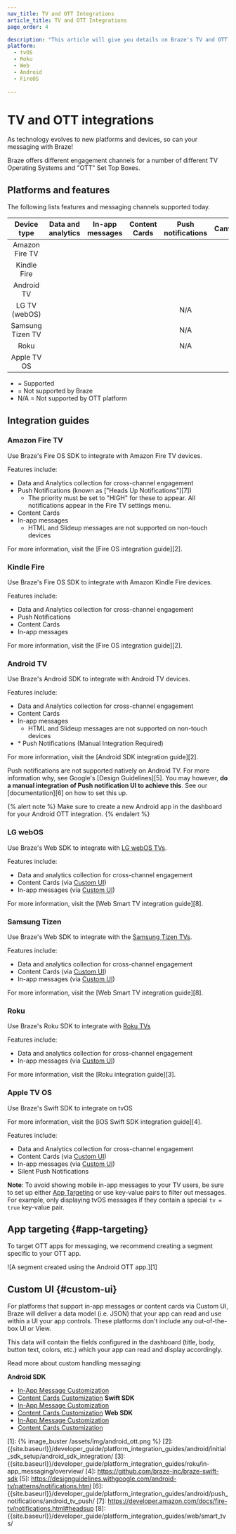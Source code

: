 ```yaml
---
nav_title: TV and OTT Integrations
article_title: TV and OTT Integrations
page_order: 4

description: "This article will give you details on Braze's TV and OTT features, integrations, available platforms, and other capabilities."
platform:
  - tvOS
  - Roku
  - Web
  - Android
  - FireOS
  
---
```


# TV and OTT integrations

As technology evolves to new platforms and devices, so can your messaging with Braze!

Braze offers different engagement channels for a number of different TV Operating Systems and "OTT" Set Top Boxes.

## Platforms and features

The following lists features and messaging channels supported today.

<style>
#tv-feature-table td,
#tv-feature-table th {
    text-align: center !important;
    vertical-align: center;
}

</style>
<table id="tv-feature-table">
    <thead>
        <tr>
            <th>Device type</th>
            <th>Data and analytics</th>
            <th>In-app messages</th>
            <th>Content Cards</th>
            <th>Push notifications</th>
            <th>Canvas</th>
        </tr>
    </thead>
    <tbody>
        <tr>
            <td>Amazon Fire TV</td>
            <td for="data-analytics"><i class="fas fa-check text-success"></i></td>
            <td for="iam"><i class="fas fa-check text-success"></i></td>
            <td for="content-cards"><i class="fas fa-check text-success"></i></td>
            <td for="push"><i class="fas fa-check text-success"></i></td>
            <td for="canvas"><i class="fas fa-check text-success"></i></td>
        </tr>
        <tr>
            <td>Kindle Fire</td>
            <td for="data-analytics"><i class="fas fa-check text-success"></i></td>
            <td for="iam"><i class="fas fa-check text-success"></i></td>
            <td for="content-cards"><i class="fas fa-check text-success"></i></td>
            <td for="push"><i class="fas fa-check text-success"></i></td>
            <td for="canvas"><i class="fas fa-check text-success"></i></td>
        </tr>
        <tr>
            <td>Android TV</td>
            <td for="data-analytics"><i class="fas fa-check text-success"></i></td>
            <td for="iam"><i class="fas fa-check text-success"></i></td>
            <td for="content-cards"><i class="fas fa-check text-success"></i></td>
            <td for="push"><i class="fas fa-check text-success"></i></td>
            <td for="canvas"><i class="fas fa-check text-success"></i></td>
        </tr>
        <tr>
            <td>LG TV (webOS)</td>
            <td for="data-analytics"><i class="fas fa-check text-success"></i></td>
            <td for="iam"><i class="fas fa-check text-success"></i></td>
            <td for="content-cards"><i class="fas fa-check text-success"></i></td>
            <td for="push">N/A</td>
            <td for="canvas"><i class="fas fa-check text-success"></i></td>
        </tr>
        <tr>
            <td>Samsung Tizen TV</td>
            <td for="data-analytics"><i class="fas fa-check text-success"></i></td>
            <td for="iam"><i class="fas fa-check text-success"></i></td>
            <td for="content-cards"><i class="fas fa-check text-success"></i></td>
            <td for="push">N/A</td>
            <td for="canvas"><i class="fas fa-check text-success"></i></td>
        </tr>
        <tr>
            <td>Roku</td>
            <td for="data-analytics"><i class="fas fa-check text-success"></i></td>
            <td for="iam"><i class="fas fa-check text-success"></i></td>
            <td for="content-cards"><i class="fas fa-times text-warning"></i></td>
            <td for="push">N/A</td>
            <td for="canvas"><i class="fas fa-check text-success"></i></td>
        </tr>
        <tr>
            <td>Apple TV OS</td>
            <td for="data-analytics"><i class="fas fa-check text-success"></i></td>
            <td for="iam"><i class="fas fa-check text-success"></i></td>
            <td for="content-cards"><i class="fas fa-check text-success"></i></td>
            <td for="push"><i class="fas fa-check text-success"></i></td>  
            <td for="canvas"><i class="fas fa-check text-success"></i></td>
        </tr>
    </tbody>
</table>

- <i class="fas fa-check text-success"></i> = Supported
- <i class="fas fa-times text-warning"></i> = Not supported by Braze
- N/A = Not supported by OTT platform

## Integration guides

### Amazon Fire TV

Use Braze's Fire OS SDK to integrate with Amazon Fire TV devices.

Features include:

- Data and Analytics collection for cross-channel engagement
- Push Notifications (known as ["Heads Up Notifications"][7])
  - The priority must be set to "HIGH" for these to appear. All notifications appear in the Fire TV settings menu.
- Content Cards
- In-app messages
  - HTML and Slideup messages are not supported on non-touch devices

For more information, visit the [Fire OS integration guide][2].

### Kindle Fire

Use Braze's Fire OS SDK to integrate with Amazon Kindle Fire devices.

Features include:

- Data and Analytics collection for cross-channel engagement
- Push Notifications
- Content Cards
- In-app messages

For more information, visit the [Fire OS integration guide][2].

### Android TV

Use Braze's Android SDK to integrate with Android TV devices.

Features include:

- Data and Analytics collection for cross-channel engagement
- Content Cards
- In-app messages 
  - HTML and Slideup messages are not supported on non-touch devices
- &#42; Push Notifications (Manual Integration Required)

For more information, visit the [Android SDK integration guide][2].

Push notifications are not supported natively on Android TV. For more information why, see Google's [Design Guidelines][5]. You may however, **do a manual integration of Push notification UI to achieve this**. See our [documentation][6] on how to set this up.

{% alert note %}
Make sure to create a new Android app in the dashboard for your Android OTT integration.
{% endalert %}

### LG webOS

Use Braze's Web SDK to integrate with [LG webOS TVs](http://webostv.developer.lge.com/discover/discover-webos-tv/).

Features include:

- Data and analytics collection for cross-channel engagement
- Content Cards (via [Custom UI](#custom-ui))
- In-app messages (via [Custom UI](#custom-ui))

For more information, visit the [Web Smart TV integration guide][8].

### Samsung Tizen

Use Braze's Web SDK to integrate with the [Samsung Tizen TVs](https://developer.samsung.com/smarttv/develop/specifications/tv-model-groups.html).

Features include:

- Data and analytics collection for cross-channel engagement
- Content Cards (via [Custom UI](#custom-ui))
- In-app messages (via [Custom UI](#custom-ui))

For more information, visit the [Web Smart TV integration guide][8].

### Roku

Use Braze's Roku SDK to integrate with [Roku TVs](https://developer.roku.com/docs/developer-program/getting-started/roku-dev-prog.md)

Features include:

- Data and analytics collection for cross-channel engagement
- In-app messages (via [Custom UI](#custom-ui))

For more information, visit the [Roku integration guide][3].

### Apple TV OS

Use Braze's Swift SDK to integrate on tvOS

For more information, visit the [iOS Swift SDK integration guide][4].

Features include:

- Data and Analytics collection for cross-channel engagement
- Content Cards (via [Custom UI](#custom-ui))
- In-app messages (via [Custom UI](#custom-ui))
- Silent Push Notifications

**Note**: To avoid showing mobile in-app messages to your TV users, be sure to set up either [App Targeting](#app-targeting) or use key-value pairs to filter out messages. For example, only displaying tvOS messages if they contain a special `tv = true` key-value pair.

## App targeting {#app-targeting}

To target OTT apps for messaging, we recommend creating a segment specific to your OTT app.

![A segment created using the Android OTT app.][1]

## Custom UI {#custom-ui}

For platforms that support in-app messages or content cards via Custom UI, Braze will deliver a data model (i.e. JSON) that your app can read and use within a UI your app controls. These platforms don't include any out-of-the-box UI or View.

This data will contain the fields configured in the dashboard (title, body, button text, colors, etc.) which your app can read and display accordingly.

Read more about custom handling messaging:

**Android SDK**
- [In-App Message Customization](https://www.braze.com/docs/developer_guide/platform_integration_guides/android/in-app_messaging/customization/custom_listeners/)
- [Content Cards Customization](https://www.braze.com/docs/developer_guide/platform_integration_guides/android/content_cards/implementation_guide/)
**Swift SDK**
- [In-App Message Customization](https://braze-inc.github.io/braze-swift-sdk/documentation/brazekit/brazeinappmessagepresenter/)
- [Content Cards Customization](https://braze-inc.github.io/braze-swift-sdk/documentation/brazekit/braze/contentcards-swift.class/)
**Web SDK**
- [In-App Message Customization](https://www.braze.com/docs/developer_guide/platform_integration_guides/web/in-app_messaging/customization/key_value_pairs)
- [Content Cards Customization](https://www.braze.com/docs/developer_guide/platform_integration_guides/web/content_cards/customization/custom_ui/)
 

[1]: {% image_buster /assets/img/android_ott.png %}
[2]: {{site.baseurl}}/developer_guide/platform_integration_guides/android/initial_sdk_setup/android_sdk_integration/
[3]: {{site.baseurl}}/developer_guide/platform_integration_guides/roku/in-app_messaging/overview/
[4]: https://github.com/braze-inc/braze-swift-sdk
[5]: https://designguidelines.withgoogle.com/android-tv/patterns/notifications.html
[6]: {{site.baseurl}}/developer_guide/platform_integration_guides/android/push_notifications/android_tv_push/
[7]: https://developer.amazon.com/docs/fire-tv/notifications.html#headsup
[8]: {{site.baseurl}}/developer_guide/platform_integration_guides/web/smart_tvs/
